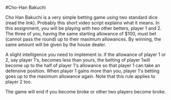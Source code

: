 #Cho-Han Bakuchi

Cho Han Bakuchi is a very simple betting game using two standard dice (read the link). Probably this short video script explains what it means. In this assignment, you will be playing with two other betters, player 1 and 2. The three of you, having the same starting allowance of $100, must bet (cannot pass the round) up to their maximum allowances. By winning, the same amount will be given by the house dealer. 

A slight intelligence you need to implement is: if the allowance of player 1 or 2, say player 1's, becomes less than yours, the betting of player 1will become up to the half of player 1's allowance so that player 1 can take an defensive position. When player 1 gains more than you, player 1's betting goes up to the maximum allowance again. Note that this rule applies to player 2 too.

The game will end if you become broke or other two players become broke.
